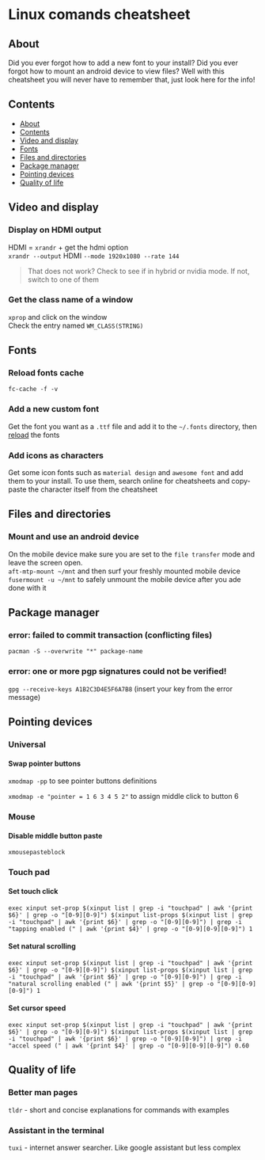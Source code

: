 # Linux comands cheatsheet

## About

Did you ever forgot how to add a new font to your install? Did you ever forgot how to mount an android device to view files? Well with this cheatsheet you will never have to remember that, just look here for the info!

## Contents

- [About](#about)
- [Contents](#contents)
- [Video and display](#video-and-display)
- [Fonts](#fonts)
- [Files and directories](#files-and-directories)
- [Package manager](#package-manager)
- [Pointing devices](#pointing-devices)
- [Quality of life](#quality-of-life)

## Video and display

### Display on HDMI output

HDMI = `xrandr` + get the hdmi option  
`xrandr --output` HDMI `--mode 1920x1080 --rate 144`

> That does not work? Check to see if in hybrid or nvidia mode. If not, switch to one of them

### Get the class name of a window

`xprop` and click on the window  
Check the entry named `WM_CLASS(STRING)`

## Fonts

### Reload fonts cache

`fc-cache -f -v`

### Add a new custom font

Get the font you want as a `.ttf` file and add it to the `~/.fonts` directory, then [reload](#reload-fonts-cache) the fonts

### Add icons as characters

Get some icon fonts such as `material design` and `awesome font` and add them to your install. To use them, search online for cheatsheets and copy-paste the character itself from the cheatsheet

## Files and directories

### Mount and use an android device

On the mobile device make sure you are set to the `file transfer` mode and leave the screen open.  
`aft-mtp-mount ~/mnt` and then surf your freshly mounted mobile device  
`fusermount -u ~/mnt` to safely unmount the mobile device after you ade done with it

## Package manager

### error: failed to commit transaction (conflicting files)

`pacman -S --overwrite "*" package-name`

### error: one or more pgp signatures could not be verified!

`gpg --receive-keys A1B2C3D4E5F6A7B8` (insert your key from the error message)

## Pointing devices

### Universal

#### Swap pointer buttons

`xmodmap -pp` to see pointer buttons definitions

`xmodmap -e "pointer = 1 6 3 4 5 2"` to assign middle click to button 6

### Mouse

#### Disable middle button paste

`xmousepasteblock`

### Touch pad

#### Set touch click

`exec xinput set-prop $(xinput list | grep -i "touchpad" | awk '{print $6}' | grep -o "[0-9][0-9]") $(xinput list-props $(xinput list | grep -i "touchpad" | awk '{print $6}' | grep -o "[0-9][0-9]") | grep -i "tapping enabled (" | awk '{print $4}' | grep -o "[0-9][0-9][0-9]") 1`

#### Set natural scrolling

`exec xinput set-prop $(xinput list | grep -i "touchpad" | awk '{print $6}' | grep -o "[0-9][0-9]") $(xinput list-props $(xinput list | grep -i "touchpad" | awk '{print $6}' | grep -o "[0-9][0-9]") | grep -i "natural scrolling enabled (" | awk '{print $5}' | grep -o "[0-9][0-9][0-9]") 1`

#### Set cursor speed

`exec xinput set-prop $(xinput list | grep -i "touchpad" | awk '{print $6}' | grep -o "[0-9][0-9]") $(xinput list-props $(xinput list | grep -i "touchpad" | awk '{print $6}' | grep -o "[0-9][0-9]") | grep -i "accel speed (" | awk '{print $4}' | grep -o "[0-9][0-9][0-9]") 0.60` 

## Quality of life

### Better man pages

`tldr` - short and concise explanations for commands with examples

### Assistant in the terminal

`tuxi` - internet answer searcher. Like google assistant but less complex

